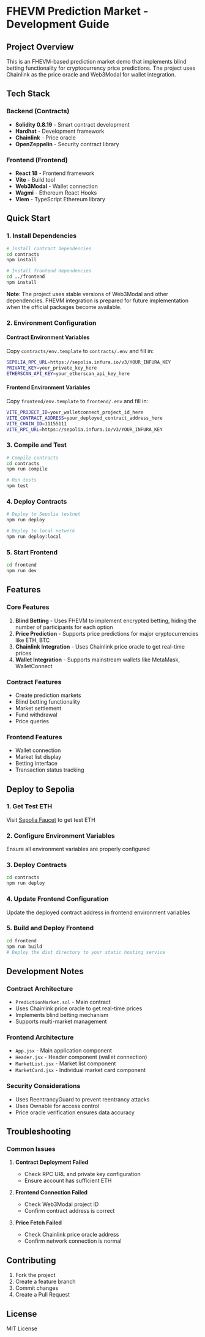 # FHEVM Prediction Market - Development Guide

## Project Overview

This is an FHEVM-based prediction market demo that implements blind betting functionality for cryptocurrency price predictions. The project uses Chainlink as the price oracle and Web3Modal for wallet integration.

## Tech Stack

### Backend (Contracts)
- **Solidity 0.8.19** - Smart contract development
- **Hardhat** - Development framework
- **Chainlink** - Price oracle
- **OpenZeppelin** - Security contract library

### Frontend (Frontend)
- **React 18** - Frontend framework
- **Vite** - Build tool
- **Web3Modal** - Wallet connection
- **Wagmi** - Ethereum React Hooks
- **Viem** - TypeScript Ethereum library

## Quick Start

### 1. Install Dependencies

```bash
# Install contract dependencies
cd contracts
npm install

# Install frontend dependencies
cd ../frontend
npm install
```

**Note**: The project uses stable versions of Web3Modal and other dependencies. FHEVM integration is prepared for future implementation when the official packages become available.

### 2. Environment Configuration

#### Contract Environment Variables
Copy `contracts/env.template` to `contracts/.env` and fill in:

```bash
SEPOLIA_RPC_URL=https://sepolia.infura.io/v3/YOUR_INFURA_KEY
PRIVATE_KEY=your_private_key_here
ETHERSCAN_API_KEY=your_etherscan_api_key_here
```

#### Frontend Environment Variables
Copy `frontend/env.template` to `frontend/.env` and fill in:

```bash
VITE_PROJECT_ID=your_walletconnect_project_id_here
VITE_CONTRACT_ADDRESS=your_deployed_contract_address_here
VITE_CHAIN_ID=11155111
VITE_RPC_URL=https://sepolia.infura.io/v3/YOUR_INFURA_KEY
```

### 3. Compile and Test

```bash
# Compile contracts
cd contracts
npm run compile

# Run tests
npm test
```

### 4. Deploy Contracts

```bash
# Deploy to Sepolia testnet
npm run deploy

# Deploy to local network
npm run deploy:local
```

### 5. Start Frontend

```bash
cd frontend
npm run dev
```

## Features

### Core Features
1. **Blind Betting** - Uses FHEVM to implement encrypted betting, hiding the number of participants for each option
2. **Price Prediction** - Supports price predictions for major cryptocurrencies like ETH, BTC
3. **Chainlink Integration** - Uses Chainlink price oracle to get real-time prices
4. **Wallet Integration** - Supports mainstream wallets like MetaMask, WalletConnect

### Contract Features
- Create prediction markets
- Blind betting functionality
- Market settlement
- Fund withdrawal
- Price queries

### Frontend Features
- Wallet connection
- Market list display
- Betting interface
- Transaction status tracking

## Deploy to Sepolia

### 1. Get Test ETH
Visit [Sepolia Faucet](https://sepoliafaucet.com/) to get test ETH

### 2. Configure Environment Variables
Ensure all environment variables are properly configured

### 3. Deploy Contracts
```bash
cd contracts
npm run deploy
```

### 4. Update Frontend Configuration
Update the deployed contract address in frontend environment variables

### 5. Build and Deploy Frontend
```bash
cd frontend
npm run build
# Deploy the dist directory to your static hosting service
```

## Development Notes

### Contract Architecture
- `PredictionMarket.sol` - Main contract
- Uses Chainlink price oracle to get real-time prices
- Implements blind betting mechanism
- Supports multi-market management

### Frontend Architecture
- `App.jsx` - Main application component
- `Header.jsx` - Header component (wallet connection)
- `MarketList.jsx` - Market list component
- `MarketCard.jsx` - Individual market card component

### Security Considerations
- Uses ReentrancyGuard to prevent reentrancy attacks
- Uses Ownable for access control
- Price oracle verification ensures data accuracy

## Troubleshooting

### Common Issues

1. **Contract Deployment Failed**
   - Check RPC URL and private key configuration
   - Ensure account has sufficient ETH

2. **Frontend Connection Failed**
   - Check Web3Modal project ID
   - Confirm contract address is correct

3. **Price Fetch Failed**
   - Check Chainlink price oracle address
   - Confirm network connection is normal

## Contributing

1. Fork the project
2. Create a feature branch
3. Commit changes
4. Create a Pull Request

## License

MIT License